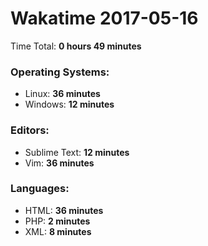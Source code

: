# Wakatime 2017-05-16

Time Total: **0 hours 49 minutes**

### Operating Systems:
- Linux: **36 minutes** 
- Windows: **12 minutes** 

### Editors:
- Sublime Text: **12 minutes** 
- Vim: **36 minutes** 

### Languages:
- HTML: **36 minutes** 
- PHP: **2 minutes** 
- XML: **8 minutes** 

